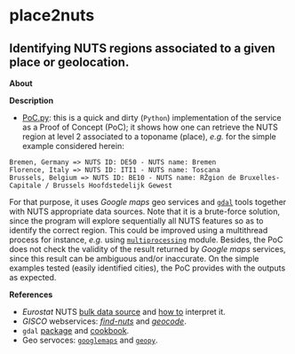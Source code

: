 place2nuts
========

Identifying NUTS regions associated to a given place or geolocation.
---

**About**

**Description**

* [PoC.py](PoC.py): this is a quick and dirty (`Python`) implementation of the service as a Proof of Concept (PoC); it shows how one can retrieve the NUTS
region at level 2 associated to a toponame (place), _e.g._ for the simple example considered herein:
~~~
Bremen, Germany => NUTS ID: DE50 - NUTS name: Bremen
Florence, Italy => NUTS ID: ITI1 - NUTS name: Toscana
Brussels, Belgium => NUTS ID: BE10 - NUTS name: RŽgion de Bruxelles-Capitale / Brussels Hoofdstedelijk Gewest	
~~~
For that purpose, it uses _Google maps_ geo services and [`gdal`](http://gdal.org) tools together with NUTS appropriate data sources. Note that it is a brute-force solution, since the program will explore sequentially all NUTS 
features so as to identify the correct region. This could be improved using a multithread process for instance, _e.g._ using [`multiprocessing`](https://docs.python.org/3.4/library/multiprocessing.html?highlight=process) module. Besides, the PoC does not check the
validity of the result returned by _Google maps_ services, since this result can be ambiguous and/or inaccurate. On the simple examples tested (easily
identified cities), the PoC provides with the outputs as expected.

**<a name="References"></a>References**

* _Eurostat_ NUTS [bulk data source](http://ec.europa.eu/eurostat/cache/GISCO/distribution/v2/nuts/download/ref-nuts-2013-01m.shp.zip) and [how to](http://ec.europa.eu/eurostat/documents/4311134/4366152/guidelines-geographic-data.pdf) interpret it.
* _GISCO_ webservices: [_find-nuts_](http://europa.eu/webtools/rest/gisco/nuts/find-nuts.py) and [_geocode_](http://europa.eu/webtools/rest/gisco/api?).
* `gdal` [package](https://pypi.python.org/pypi/GDAL) and [cookbook](https://pcjericks.github.io/py-gdalogr-cookbook/index.html).
* Geo servoces: [`googlemaps`](https://pypi.python.org/pypi/googlemaps/) and [`geopy`](https://github.com/geopy/geopy).

